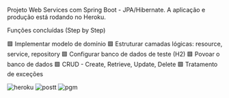 Projeto Web Services com Spring Boot - JPA/Hibernate.
A aplicação e produção está rodando no Heroku.

Funções concluídas (Step by Step)

🟩 Implementar modelo de domínio
🟩 Estruturar camadas lógicas: resource, service, repository
🟩 Configurar banco de dados de teste (H2)
🟩 Povoar o banco de dados 
🟩 CRUD - Create, Retrieve, Update, Delete
🟩 Tratamento de exceções 



![heroku](https://user-images.githubusercontent.com/88912748/140958474-84bcf230-52ea-47db-a2a9-0aec4283fc21.png)
![postt](https://user-images.githubusercontent.com/88912748/140958481-615dd04e-f953-4643-93fa-dbef70a0b5a7.png)
![pgm](https://user-images.githubusercontent.com/88912748/140958492-c6968705-ade1-43f5-95ca-f35b2882c1fd.png)
